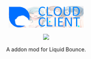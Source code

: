 <div align="center">
<p>
    <img width="200" src="src/main/resources/assets/liquidbounce/logo_banner.png">
</p>

<p>
    <img width="200" src="https://raw.githubusercontent.com/CCBlueX/LiquidCloud/master/LiquidBounce/liquidbounceLogo.svg">
</p>

A addon mod for Liquid Bounce.
